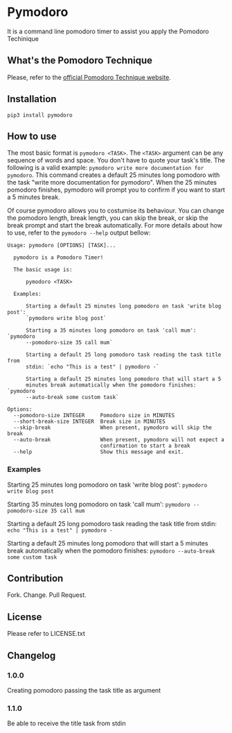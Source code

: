 # Pymodoro

It is a command line pomodoro timer to assist you apply the Pomodoro Techinique

## What's the Pomodoro Technique

Please, refer to the [official Pomodoro Technique website](https://cirillocompany.de/pages/pomodoro-technique).

## Installation
```
pip3 install pymodoro
```
## How to use

The most basic format is `pymodoro <TASK>`. The `<TASK>` argument can be any sequence of words and space. You don't have to quote your task's title. The following is a valid example: `pymodoro write more documentation for pymodoro`. This command creates a default 25 minutes long pomodoro with the task "write more documentation for pymodoro". When the 25 minutes pomodoro finishes, pymodoro will prompt you to confirm if you want to start a 5 minutes break.

Of course pymodoro allows you to costumise its behaviour. You can change the pomodoro length, break length, you can skip the break, or skip the break prompt and start the break automatically.
For more details about how to use, refer to the `pymodoro --help` output bellow:

```
Usage: pymodoro [OPTIONS] [TASK]...

  pymodoro is a Pomodoro Timer!

  The basic usage is:

      pymodoro <TASK>

  Examples:

      Starting a default 25 minutes long pomodoro on task 'write blog post':
      `pymodoro write blog post`

      Starting a 35 minutes long pomodoro on task 'call mum': `pymodoro
      --pomodoro-size 35 call mum`

      Starting a default 25 long pomodoro task reading the task title from
      stdin: `echo "This is a test" | pymodoro -`

      Starting a default 25 minutes long pomodoro that will start a 5
      minutes break automatically when the pomodoro finishes: `pymodoro
      --auto-break some custom task`

Options:
  --pomodoro-size INTEGER     Pomodoro size in MINUTES
  --short-break-size INTEGER  Break size in MINUTES
  --skip-break                When present, pymodoro will skip the break
  --auto-break                When present, pymodoro will not expect a
                              confirmation to start a break
  --help                      Show this message and exit.
```
### Examples
Starting 25 minutes long pomodoro on task 'write blog post': `pymodoro write blog post`

Starting 35 minutes long pomodoro on task 'call mum': `pymodoro --pomodoro-size 35 call mum`

Starting a default 25 long pomodoro task reading the task title from stdin: `echo "This is a test" | pymodoro -`

Starting a default 25 minutes long pomodoro that will start a 5 minutes break automatically when the pomodoro finishes: `pymodoro --auto-break some custom task`

## Contribution

Fork. Change. Pull Request.

## License

Please refer to LICENSE.txt

## Changelog

### 1.0.0

Creating pomodoro passing the task title as argument

### 1.1.0

Be able to receive the title task from stdin
